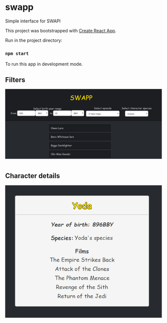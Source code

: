 # swapp
Simple interface for SWAPI

This project was bootstrapped with [Create React App](https://github.com/facebook/create-react-app).

Run in the project directory:

### `npm start`

To run this app in development mode.

## Filters

![](screens/screen2.png)

#

## Character details

![](screens/screen.png)
